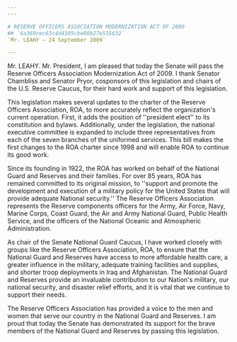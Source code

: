 ```yaml
---
---

# RESERVE OFFICERS ASSOCIATION MODERNIZATION ACT OF 2009
## `6a369cec63c4d4305cbe80b27e535632`
`Mr. LEAHY — 24 September 2009`

---
```



Mr. LEAHY. Mr. President, I am pleased that today the Senate will 
pass the Reserve Officers Association Modernization Act of 2009. I 
thank Senator Chambliss and Senator Pryor, cosponsors of this 
legislation and chairs of the U.S. Reserve Caucus, for their hard work 
and support of this legislation.

This legislation makes several updates to the charter of the Reserve 
Officers Association, ROA, to more accurately reflect the 
organization's current operation. First, it adds the position of 
''president elect'' to its constitution and bylaws. Additionally, under 
the legislation, the national executive committee is expanded to 
include three representatives from each of the seven branches of the 
uniformed services. This bill makes the first changes to the ROA 
charter since 1998 and will enable ROA to continue its good work.

Since its founding in 1922, the ROA has worked on behalf of the 
National Guard and Reserves and their families. For over 85 years, ROA 
has remained committed to its original mission, to ''support and 
promote the development and execution of a military policy for the 
United States that will provide adequate National security.'' The 
Reserve Officers Association represents the Reserve components officers 
for the Army, Air Force, Navy, Marine Corps, Coast Guard, the Air and 
Army National Guard, Public Health Service, and the officers of the 
National Oceanic and Atmospheric Administration.

As chair of the Senate National Guard Caucus, I have worked closely 
with groups like the Reserve Officers Association, ROA, to ensure that 
the National Guard and Reserves have access to more affordable health 
care, a greater influence in the military, adequate training facilities 
and supplies, and shorter troop deployments in Iraq and Afghanistan. 
The National Guard and Reserves provide an invaluable contribution to 
our Nation's military, our national security, and disaster relief 
efforts, and it is vital that we continue to support their needs.

The Reserve Officers Association has provided a voice to the men and 
women that serve our country in the National Guard and Reserves. I am 
proud that today the Senate has demonstrated its support for the brave 
members of the National Guard and Reserves by passing this legislation.
